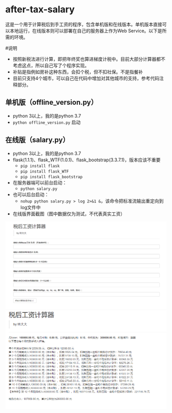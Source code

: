 # after-tax-salary
这是一个用于计算税后到手工资的程序，包含单机版和在线版本。单机版本直接可以本地运行，在线版本则可以部署在自己的服务器上作为Web Service。以下是所需的环境。

#说明 
- 按照新税法进行计算，即把年终奖也算进梯度计税中。目前大部分计算器都不考虑这点，所以自己写了个程序实现。
- 补贴是指例如房补这种东西，会扣个税，但不扣社保。不是指餐补
- 目前只支持4个城市，可以自己在代码中增加对其他城市的支持，参考代码注释部分。

## 单机版（offline_version.py）
- python 3以上，我的是python 3.7
- `python offline_version.py` 启动

## 在线版（salary.py）
- python 3以上，我的是python 3.7
- flask(1.1.1)、flask_WTF(1.0.1)、flask_bootstrap(3.3.7.1)，版本应该不重要
  - `pip install flask`
  - `pip install flask_WTF`
  - `pip install flask_bootstrap`
- 在服务器端可以前台启动：
  - `python salary.py` 
- 也可以后台启动：
  - `nohup python salary.py > log 2>&1 &`，该命令把标准流输出重定向到log文件中
- 在线版界面截图（图中数据仅为测试，不代表真实工资）

![](/pics/1.png)
![](/pics/2.png)
